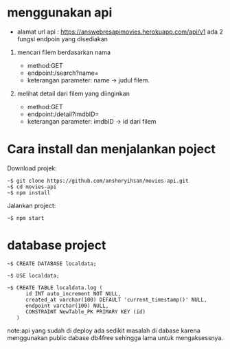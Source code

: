 # menggunakan api

- alamat url api : https://answebresapimovies.herokuapp.com/api/v1
ada 2 fungsi endpoin yang disediakan

1. mencari filem berdasarkan nama
   - method:GET
   - endpoint:/search?name=
   - keterangan parameter: name -> judul filem.

2. melihat detail dari filem yang diinginkan
   - method:GET
   - endpoint:/detail?imdbID=
   - keterangan parameter: imdbID -> id dari filem

# Cara install dan menjalankan poject

Download projek:

```
~$ git clone https://github.com/anshoryihsan/movies-api.git
~$ cd movies-api
~$ npm install
```

Jalankan project:

```
~$ npm start
```

# database project

```
~$ CREATE DATABASE localdata;

~$ USE localdata;

~$ CREATE TABLE localdata.log (
      id INT auto_increment NOT NULL,
      created_at varchar(100) DEFAULT 'current_timestamp()' NULL,
      endpoint varchar(100) NULL,
      CONSTRAINT NewTable_PK PRIMARY KEY (id)
   )
```

note:api yang sudah di deploy ada sedikit masalah di dabase karena menggunakan public dabase db4free sehingga lama untuk mengaksessnya.
